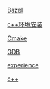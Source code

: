 <a href="Bazel/readme.md">Bazel</a>

<a href="c++环境安装/readme.md">c++环境安装</a>

<a href="Cmake/readme.md">Cmake</a>

<a href="GDB/readme.md">GDB</a>

<a href="experience.md">experience</a>

<a href="c++.md">c++</a>